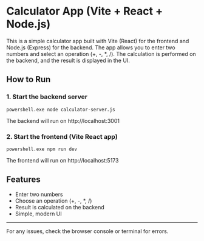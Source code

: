 # Calculator App (Vite + React + Node.js)

This is a simple calculator app built with Vite (React) for the frontend and Node.js (Express) for the backend. The app allows you to enter two numbers and select an operation (+, -, *, /). The calculation is performed on the backend, and the result is displayed in the UI.

## How to Run

### 1. Start the backend server

```
powershell.exe node calculator-server.js
```

The backend will run on http://localhost:3001

### 2. Start the frontend (Vite React app)

```
powershell.exe npm run dev
```

The frontend will run on http://localhost:5173

## Features
- Enter two numbers
- Choose an operation (+, -, *, /)
- Result is calculated on the backend
- Simple, modern UI

---

For any issues, check the browser console or terminal for errors.
